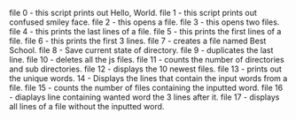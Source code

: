 file 0 - this script prints out Hello, World. file 1 - this script prints out confused smiley face. file 2 - this opens a file. file 3 - this opens two files. file 4 - this prints the last lines of a file. file 5 -  this prints the first lines of a file. file 6 - this prints the first 3 lines. file 7 - creates a file named Best School. file 8 - Save current state of directory. file 9 - duplicates the last line. file 10 - deletes all the js files. file 11 - counts the number of directories and sub directories. file 12 - displays the 10 newest files. file 13 - prints out the unique words. 14 - Displays the lines that contain the input words from a file. file 15 - counts the number of files containing the inputted word. file 16 - diaplays line containing wanted word the 3 lines after it. file 17 - displays all lines of a file without the inputted word.